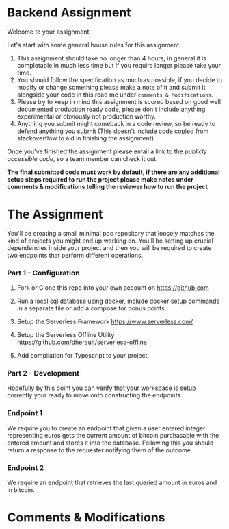 # Backend Assignment

Welcome to your assignment,

Let's start with some general house rules for this assignment:

1) This assignment should take no longer than 4 hours, in general it is completable in much less time but if you require longer please take your time.
2) You should follow the specification as much as possible, if you decide to modify or change something please make a note of it and submit it alongside your code in this read me under `comments & Modifications`.
3) Please try to keep in mind this assignment is scored based on good well documented production ready code, please don't include anything experimental or obviously not production worthy.
4) Anything you submit might comeback in a code review, so be ready to defend anything you submit (This doesn't include code copied from stackoverflow to aid in finishing the assignment).

Once you've finished the assignment please email a link to the *publicly accessible code*, so a team member can check it out.

**The final submitted code must work by default, if there are any additional setup steps required to run the project please make notes under comments & modifications telling the reviewer how to run the project**

# The Assignment

You'll be creating a small minimal poc repository that loosely matches the kind of projects you might end up working on. You'll be setting up crucial dependencies inside your project and then you will be required to create two endpoints that perform different operations.

### Part 1 - Configuration

1. Fork or Clone this repo into your own account on https://github.com

2. Run a local sql database using docker, include docker setup commands in a separate file or add a compose for bonus points.

3. Setup the Serverless Framework https://www.serverless.com/

4. Setup the Serverless Offline Utility https://github.com/dherault/serverless-offline

5. Add compilation for Typescript to your project.

### Part 2 - Development

Hopefully by this point you can verify that your workspace is setup correctly your ready to move onto constructing the endpoints.

### Endpoint 1

We require you to create an endpoint that given a user entered integer representing euros gets the current amount of bitcoin purchasable with the entered amount and stores it into the database. Following this you should return a response to the requester notifying them of the outcome.

### Endpoint 2

We require an endpoint that retrieves the last queried amount in euros and in bitcoin.

# Comments & Modifications 